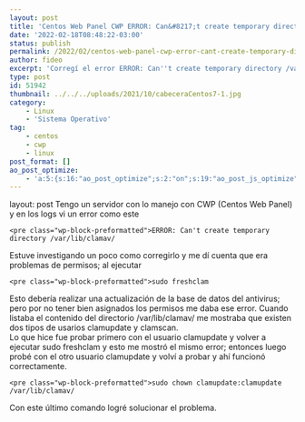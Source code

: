 ```yaml
---
layout: post
title: 'Centos Web Panel CWP ERROR: Can&#8217;t create temporary directory /var/lib/clamav/'
date: '2022-02-18T08:48:22-03:00'
status: publish
permalink: /2022/02/centos-web-panel-cwp-error-cant-create-temporary-directory-var-lib-clamav.html
author: fideo
excerpt: 'Corregí el error ERROR: Can''t create temporary directory /var/lib/clamav/ ejecutando estos comandos'
type: post
id: 51942
thumbnail: ../../../uploads/2021/10/cabeceraCentos7-1.jpg
category:
    - Linux
    - 'Sistema Operativo'
tag:
    - centos
    - cwp
    - linux
post_format: []
ao_post_optimize:
    - 'a:5:{s:16:"ao_post_optimize";s:2:"on";s:19:"ao_post_js_optimize";s:2:"on";s:20:"ao_post_css_optimize";s:2:"on";s:12:"ao_post_ccss";s:2:"on";s:16:"ao_post_lazyload";s:2:"on";}'
---
```

layout: post
Tengo un servidor con lo manejo con CWP (Centos Web Panel) y en los logs vi un error como este

```
<pre class="wp-block-preformatted">ERROR: Can't create temporary directory /var/lib/clamav/
```

Estuve investigando un poco como corregirlo y me dí cuenta que era problemas de permisos; al ejecutar

```
<pre class="wp-block-preformatted">sudo freshclam
```

Esto debería realizar una actualización de la base de datos del antivirus; pero por no tener bien asignados los permisos me daba ese error. Cuando listaba el contenido del directorio /var/lib/clamav/ me mostraba que existen dos tipos de usarios clamupdate y clamscan.  
Lo que hice fue probar primero con el usuario clamupdate y volver a ejecutar sudo freshclam y esto me mostró el mismo error; entonces luego probé con el otro usuario clamupdate y volví a probar y ahí funcionó correctamente.

```
<pre class="wp-block-preformatted">sudo chown clamupdate:clamupdate /var/lib/clamav/
```

Con este último comando logré solucionar el problema.
